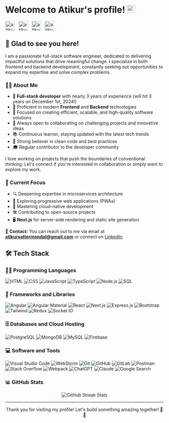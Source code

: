 # Welcome to Atikur's profile! <img src="https://media.giphy.com/media/hvRJCLFzcasrR4ia7z/giphy.gif" width="25px"></a>

<a href="https://www.linkedin.com/in/atikur-satter-mondal-a302ba1a5" target="_blank"><img align="center" src="https://raw.githubusercontent.com/rahuldkjain/github-profile-readme-generator/master/src/images/icons/Social/linked-in-alt.svg" alt="atikur-linkedin" height="30" width="30" /></a>
&nbsp;
<a href="https://twitter.com/atikursatter" target="_blank"><img align="center" src="https://raw.githubusercontent.com/rahuldkjain/github-profile-readme-generator/master/src/images/icons/Social/twitter.svg" alt="atikur-twitter" height="30" width="30" /></a>
&nbsp;
<a href="https://www.instagram.com/iam.atikur?igsh=MXNoZjhyam14OXc=" target="_blank"><img align="center" src="https://raw.githubusercontent.com/rahuldkjain/github-profile-readme-generator/master/src/images/icons/Social/instagram.svg" alt="atikur-instagram" height="30" width="30" /></a>
&nbsp;
<a href="https://www.facebook.com/atikursatter.mondal?mibextid=ZbWKwL" target="_blank"><img align="center" src="https://raw.githubusercontent.com/rahuldkjain/github-profile-readme-generator/master/src/images/icons/Social/facebook.svg" alt="atikur-facebook" height="30" width="30" /></a>
&nbsp;

## 🙌 Glad to see you here!

I am a passionate full-stack software engineer, dedicated to delivering impactful solutions that drive meaningful change. I specialize in both frontend and backend development, constantly seeking out opportunities to expand my expertise and solve complex problems.

### 👨‍💻 About Me

- 🚀 **Full-stack developer** with nearly 3 years of experience (will hit 3 years on December 1st, 2024!)
- 🔧 Proficient in modern **Frontend** and **Backend** technologies
- 🎯 Focused on creating efficient, scalable, and high-quality software solutions
- 🌟 Always open to collaborating on challenging projects and innovative ideas
- 📚 Continuous learner, staying updated with the latest tech trends
- 🤝 Strong believer in clean code and best practices
- 🎓 Regular contributor to the developer community

I love working on projects that push the boundaries of conventional thinking. Let's connect if you're interested in collaboration or simply want to explore my work.

### 🎯 Current Focus

- 🔍 Deepening expertise in microservices architecture
- 📱 Exploring progressive web applications (PWAs)
- 🚀 Mastering cloud-native development
- 🛠️ Contributing to open-source projects
- 🖥️ **Next.js** for server-side rendering and static site generation

📧 **Contact:** You can reach out to me via email at **atikursattermondal@gmail.com** or connect on [LinkedIn](https://www.linkedin.com/in/atikur-satter-mondal-a302ba1a5).

## 🛠️ Tech Stack

### 👨‍💻 Programming Languages

<p>    
    <img alt="HTML" src="https://img.shields.io/badge/HTML-E34F26.svg?logo=html5&logoColor=white">
    <img alt="CSS" src="https://img.shields.io/badge/CSS-1572B6.svg?logo=css3&logoColor=white">
    <img alt="JavaScript" src="https://img.shields.io/badge/JavaScript-F7DF1E.svg?logo=javascript&logoColor=black">
    <img alt="TypeScript" src="https://img.shields.io/badge/TypeScript-007ACC.svg?logo=typescript&logoColor=white">
    <img alt="Node.js" src="https://img.shields.io/badge/Node.js-43853D.svg?logo=node.js&logoColor=white">
    <img alt="SQL" src="https://custom-icon-badges.herokuapp.com/badge/SQL-025E8C.svg?logo=database&logoColor=white">
</p>

### 🧰 Frameworks and Libraries

<p>
    <img alt="Angular" src="https://img.shields.io/badge/Angular-DD0031.svg?logo=angular&logoColor=white">
    <img alt="Angular Material" src="https://img.shields.io/badge/Angular%20Material-FF7043.svg?logo=angular&logoColor=white">
    <img alt="React" src="https://img.shields.io/badge/React-20232a.svg?logo=react&logoColor=%2361DAFB">
    <img alt="Next.js" src="https://img.shields.io/badge/Next.js-000000.svg?logo=next.js&logoColor=white">
    <img alt="Express.js" src="https://img.shields.io/badge/Express.js-404d59.svg?logo=express&logoColor=white">
    <img alt="Bootstrap" src="https://img.shields.io/badge/Bootstrap-7952B3.svg?logo=bootstrap&logoColor=white">
    <img alt="Tailwind" src="https://img.shields.io/badge/Tailwind_CSS-38B2AC?logo=tailwind-css&logoColor=white">
    <img alt="Redux" src="https://img.shields.io/badge/Redux-764ABC?logo=redux&logoColor=white">
    <img alt="Socket.IO" src="https://img.shields.io/badge/Socket.IO-010101?logo=socket.io&logoColor=white">
</p>

### 🗄️ Databases and Cloud Hosting

<p>
    <img alt="PostgreSQL" src="https://img.shields.io/badge/PostgreSQL-316192.svg?logo=postgresql&logoColor=white">
    <img alt="MongoDB" src="https://img.shields.io/badge/MongoDB-4ea94b.svg?logo=mongodb&logoColor=white">
    <img alt="MySQL" src="https://img.shields.io/badge/MySQL-00f.svg?logo=mysql&logoColor=white">
    <img alt="Firebase" src="https://img.shields.io/badge/Firebase-039BE5?logo=Firebase&logoColor=white">
</p>

### 💻 Software and Tools

<p>
    <img alt="Visual Studio Code" src="https://img.shields.io/badge/Visual%20Studio%20Code-0078d7.svg?logo=visual-studio-code&logoColor=white">
    <img alt="WebStorm" src="https://img.shields.io/badge/WebStorm-000000?logo=WebStorm&logoColor=white">
    <img alt="Git" src="https://img.shields.io/badge/Git-F05033.svg?logo=git&logoColor=white">
    <img alt="GitHub" src="https://img.shields.io/badge/GitHub-181717?logo=github&logoColor=white">
    <img alt="GitLab" src="https://img.shields.io/badge/GitLab-FCA121?logo=gitlab&logoColor=white">
    <img alt="Postman" src="https://img.shields.io/badge/Postman-FF6C37?logo=postman&logoColor=white">
    <img alt="Stack Overflow" src="https://img.shields.io/badge/-Stack%20Overflow-FE7A16?logo=stack-overflow&logoColor=white">
    <img alt="Webpack" src="https://img.shields.io/badge/Webpack-8DD6F9?logo=webpack&logoColor=black">
    <img alt="ChatGPT" src="https://img.shields.io/badge/ChatGPT-00A67E?logo=openai&logoColor=white">
    <img alt="Claude" src="https://img.shields.io/badge/Claude-F6C915?logo=Anthropic&logoColor=white">
    <img alt="Google Search" src="https://img.shields.io/badge/Google_Search-4285F4?logo=google&logoColor=white">
</p>

### 📊 GitHub Stats

<p align="center">
<img src="https://github-readme-streak-stats.herokuapp.com/?user=atikur0786&theme=dark" alt="GitHub Streak Stats">
</p>

---

<p align="center">
Thank you for visiting my profile! Let's build something amazing together! 🚀✨
</p>
